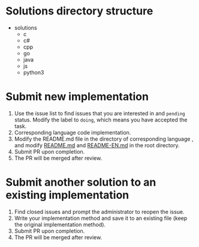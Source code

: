 # Solutions directory structure
- solutions
    - c
    - c#
    - cpp
    - go
    - java
    - js
    - python3

# Submit new implementation

1. Use the issue list to find issues that you are interested in and `pending` status. Modify the label to `doing`, which means you have accepted the task.
2. Corresponding language code implementation.
3. Modify the README.md file in the directory of corresponding language , and modify [README.md](../../README.md) and [README-EN.md](../../README-EN.md) in the root directory.
4. Submit PR upon completion.
5. The PR will be merged after review.

# Submit another solution to an existing implementation

1. Find closed issues and prompt the administrator to reopen the issue.
2. Write your implementation method and save it to an existing file (keep the original implementation method).
3. Submit PR upon completion.
4. The PR will be merged after review.